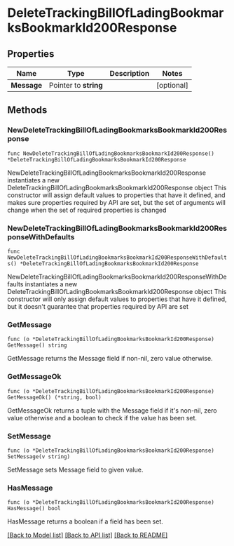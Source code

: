# DeleteTrackingBillOfLadingBookmarksBookmarkId200Response

## Properties

Name | Type | Description | Notes
------------ | ------------- | ------------- | -------------
**Message** | Pointer to **string** |  | [optional] 

## Methods

### NewDeleteTrackingBillOfLadingBookmarksBookmarkId200Response

`func NewDeleteTrackingBillOfLadingBookmarksBookmarkId200Response() *DeleteTrackingBillOfLadingBookmarksBookmarkId200Response`

NewDeleteTrackingBillOfLadingBookmarksBookmarkId200Response instantiates a new DeleteTrackingBillOfLadingBookmarksBookmarkId200Response object
This constructor will assign default values to properties that have it defined,
and makes sure properties required by API are set, but the set of arguments
will change when the set of required properties is changed

### NewDeleteTrackingBillOfLadingBookmarksBookmarkId200ResponseWithDefaults

`func NewDeleteTrackingBillOfLadingBookmarksBookmarkId200ResponseWithDefaults() *DeleteTrackingBillOfLadingBookmarksBookmarkId200Response`

NewDeleteTrackingBillOfLadingBookmarksBookmarkId200ResponseWithDefaults instantiates a new DeleteTrackingBillOfLadingBookmarksBookmarkId200Response object
This constructor will only assign default values to properties that have it defined,
but it doesn't guarantee that properties required by API are set

### GetMessage

`func (o *DeleteTrackingBillOfLadingBookmarksBookmarkId200Response) GetMessage() string`

GetMessage returns the Message field if non-nil, zero value otherwise.

### GetMessageOk

`func (o *DeleteTrackingBillOfLadingBookmarksBookmarkId200Response) GetMessageOk() (*string, bool)`

GetMessageOk returns a tuple with the Message field if it's non-nil, zero value otherwise
and a boolean to check if the value has been set.

### SetMessage

`func (o *DeleteTrackingBillOfLadingBookmarksBookmarkId200Response) SetMessage(v string)`

SetMessage sets Message field to given value.

### HasMessage

`func (o *DeleteTrackingBillOfLadingBookmarksBookmarkId200Response) HasMessage() bool`

HasMessage returns a boolean if a field has been set.


[[Back to Model list]](../README.md#documentation-for-models) [[Back to API list]](../README.md#documentation-for-api-endpoints) [[Back to README]](../README.md)


